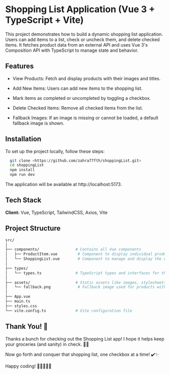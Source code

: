 
# Shopping List Application (Vue 3 + TypeScript + Vite)
This project demonstrates how to build a dynamic shopping list application. Users can add items to a list, check or uncheck them, and delete checked items. It fetches product data from an external API and uses Vue 3's Composition API with TypeScript to manage state and behavior.


## Features

- View Products: Fetch and display products with their images and titles.

- Add New Items: Users can add new items to the shopping list.

- Mark items as completed or uncompleted by toggling a checkbox.

-  Delete Checked Items: Remove all checked items from the list.

- Fallback Images: If an image is missing or cannot be loaded, a default fallback image is shown.


## Installation

To set up the project locally, follow these steps:

```bash
  git clone <https://github.com/zahra77fth/shoppingList.git>
  cd shoppingList
  npm install
  npm run dev
```
The application will be available at http://localhost:5173.

## Tech Stack

**Client:** Vue, TypeScript, TailwindCSS, Axios, Vite

## Project Structure

```bash
src/
│
├── components/                # Contains all Vue components
│   ├── ProductItem.vue         # Component to display individual product items
│   └── ShoppingList.vue        # Component to manage and display the entire shopping list
│
├── types/
│   └── types.ts               # TypeScript types and interfaces for the app
│
├── assets/                    # Static assets like images, stylesheets, etc.
│   └── fallback.png            # Fallback image used for products without images
│
├── App.vue                    
├── main.ts                    
├── styles.css                 
└── vite.config.ts             # Vite configuration file
```

## Thank You! 🎉

Thanks a bunch for checking out the Shopping List app! I hope it helps keep your groceries (and sanity) in check. 🛒💡

Now go forth and conquer that shopping list, one checkbox at a time! ✔️✨

Happy coding! 🚀👨‍💻👩‍💻



